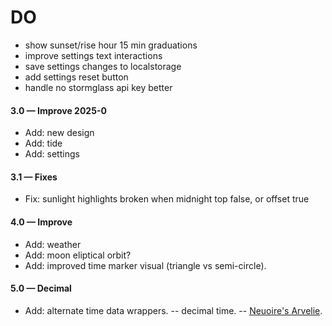 # DO

- show sunset/rise hour 15 min graduations
- improve settings text interactions
- save settings changes to localstorage
- add settings reset button
- handle no stormglass api key better

#### 3.0 &mdash; Improve 2025-0

- Add: new design
- Add: tide
- Add: settings

#### 3.1 &mdash; Fixes

- Fix: sunlight highlights broken when midnight top false, or offset true

#### 4.0 &mdash; Improve

- Add: weather
- Add: moon eliptical orbit?
- Add: improved time marker visual (triangle vs semi-circle).

#### 5.0 &mdash; Decimal

- Add: alternate time data wrappers.
-- decimal time.
-- [Neuoire's Arvelie](https://wiki.xxiivv.com/site/time.html).